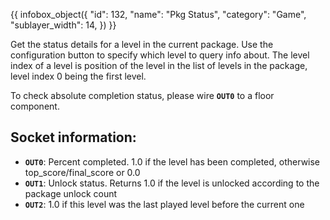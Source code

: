 {{ infobox_object({
	"id": 132,
	"name": "Pkg Status",
	"category": "Game",
	"sublayer_width": 14,
}) }}

Get the status details for a level in the current package. Use the configuration button to specify which level to query info about. The level index of a level is position of the level in the list of levels in the package, level index 0 being the first level.

To check absolute completion status, please wire **`OUT0`** to a floor component.

## Socket information:
- **`OUT0`**: Percent completed. 1.0 if the level has been completed, otherwise top_score/final_score or 0.0
- **`OUT1`**: Unlock status. Returns 1.0 if the level is unlocked according to the package unlock count
- **`OUT2`**: 1.0 if this level was the last played level before the current one